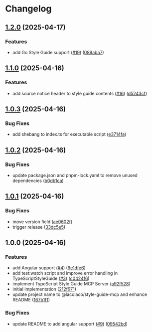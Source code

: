 # Changelog

## [1.2.0](https://github.com/lacolaco/style-guide-mcp/compare/v1.1.0...v1.2.0) (2025-04-17)


### Features

* add Go Style Guide support ([#19](https://github.com/lacolaco/style-guide-mcp/issues/19)) ([089aba7](https://github.com/lacolaco/style-guide-mcp/commit/089aba75a2f39aab8ad1ff299ea30c9db0f54a3b))

## [1.1.0](https://github.com/lacolaco/style-guide-mcp/compare/v1.0.3...v1.1.0) (2025-04-16)


### Features

* add source notice header to style guide contents ([#16](https://github.com/lacolaco/style-guide-mcp/issues/16)) ([d5243cf](https://github.com/lacolaco/style-guide-mcp/commit/d5243cf71183a75c1ec01a8bc55485e4dfbc0b59))

## [1.0.3](https://github.com/lacolaco/style-guide-mcp/compare/v1.0.2...v1.0.3) (2025-04-16)


### Bug Fixes

* add shebang to index.ts for executable script ([e3714fa](https://github.com/lacolaco/style-guide-mcp/commit/e3714fa9112f30c4aaa3070f54c8428d5e017e79))

## [1.0.2](https://github.com/lacolaco/style-guide-mcp/compare/v1.0.1...v1.0.2) (2025-04-16)


### Bug Fixes

* update package.json and pnpm-lock.yaml to remove unused dependencies ([b0db1ca](https://github.com/lacolaco/style-guide-mcp/commit/b0db1ca8620365659af227ed6c737eaa9408bb0f))

## [1.0.1](https://github.com/lacolaco/style-guide-mcp/compare/v1.0.0...v1.0.1) (2025-04-16)


### Bug Fixes

* move version field ([ae0602f](https://github.com/lacolaco/style-guide-mcp/commit/ae0602f4afc994bbd93d28a08789e59cc350345c))
* trigger release ([33dc5e5](https://github.com/lacolaco/style-guide-mcp/commit/33dc5e523872fe9831836e81d66bdb90f3706d0d))

## 1.0.0 (2025-04-16)


### Features

* add Angular support ([#4](https://github.com/lacolaco/style-guide-mcp/issues/4)) ([9e1dfe6](https://github.com/lacolaco/style-guide-mcp/commit/9e1dfe6a56b9bacf5d39e7779b31248eb088017f))
* add test:watch script and improve error handling in TypeScriptStyleGuide ([#3](https://github.com/lacolaco/style-guide-mcp/issues/3)) ([c0424f6](https://github.com/lacolaco/style-guide-mcp/commit/c0424f654840c5ad940f3afcc383aed88effdbd7))
* implement TypeScript Style Guide MCP Server ([a92f528](https://github.com/lacolaco/style-guide-mcp/commit/a92f528b081629bd61ef27f0cdc5e939fa03eb3d))
* initial implementation ([212f971](https://github.com/lacolaco/style-guide-mcp/commit/212f9711551bf49e218e8b4e73d9ab0f687f8ad4))
* update project name to @lacolaco/style-guide-mcp and enhance README ([167b1f1](https://github.com/lacolaco/style-guide-mcp/commit/167b1f1e5cb665889b97542028eb9e721de66538))


### Bug Fixes

* update README to add angular support ([#9](https://github.com/lacolaco/style-guide-mcp/issues/9)) ([09542bd](https://github.com/lacolaco/style-guide-mcp/commit/09542bd453955b264b7218c95b9dbde7e2c34bee))
